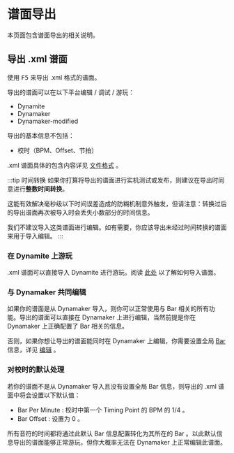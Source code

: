 # 谱面导出

本页面包含谱面导出的相关说明。

## 导出 .xml 谱面

使用 <kbd>F5</kbd> 来导出 .xml 格式的谱面。

导出的谱面可以在以下平台编辑 / 调试 / 游玩：

* Dynamite
* Dynamaker
* Dynamaker-modified

导出的基本信息不包括：

* 校时（BPM、Offset、节拍）

.xml 谱面具体的包含内容详见 [文件格式](/guide/file-formats.html#xml) 。

:::tip 时间转换
如果你打算将导出的谱面进行实机测试或发布，则建议在导出时同意进行**整数时间转换**。

这能有效解决毫秒级以下时间误差造成的防糊机制意外触发，但请注意：转换过后的导出谱面再次被导入时会丢失小数部分的时间信息。

我们不建议导入这类谱面进行编辑。如有需要，你应该导出未经过时间转换的谱面来用于导入编辑。
:::

### 在 Dynamite 上游玩

.xml 谱面可以直接导入 Dynamite 进行游玩。阅读 [此处](https://www.bilibili.com/read/cv17021429) 以了解如何导入谱面。

### 与 Dynamaker 共同编辑

如果你的谱面是从 Dynamaker 导入，则你可以正常使用与 Bar 相关的所有功能。导出的谱面可以直接在 Dynamaker 上进行编辑，当然前提是你在 Dynamaker 上正确配置了 Bar 相关的信息。

否则，如果你想让导出的谱面能同时在 Dynamaker 上编辑，你需要设置全局 [Bar](/guide/timing.html#bar) 信息，详见 [编辑](/guide/edit.html#设置全局-bar-信息) 。

### 对校时的默认处理

若你的谱面不是从 Dynamaker 导入且没有设置全局 Bar 信息，则导出的 .xml 谱面中将会设置以下默认值：

* Bar Per Minute : 校时中第一个 Timing Point 的 BPM 的 $1/4$ 。
* Bar Offset : 设置为 $0$ 。

所有音符的时间都将通过此默认 Bar 信息配置转化为其所在的 Bar 。以此默认信息导出的谱面能够正常游玩，但你大概率无法在 Dynamaker 上正常编辑此谱面。